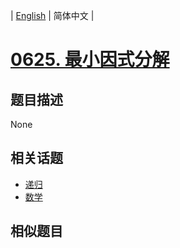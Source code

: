 
| [English](README_EN.md) | 简体中文 |
# [0625. 最小因式分解](https://leetcode-cn.com/problems/minimum-factorization/)
## 题目描述
None
## 相关话题
- [递归](https://leetcode-cn.com/tag/recursion)
- [数学](https://leetcode-cn.com/tag/math)
## 相似题目

